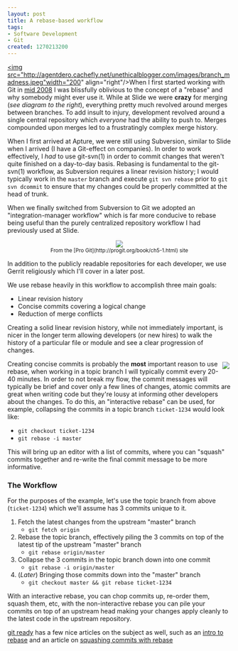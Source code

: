 ```yaml
--- 
layout: post
title: A rebase-based workflow
tags: 
- Software Development
- Git
created: 1270213200
---
```

<a href="http://agentdero.cachefly.net/unethicalblogger.com/images/branch_madness.jpeg" target="_blank"><img src="http://agentdero.cachefly.net/unethicalblogger.com/images/branch_madness.jpeg"width="200" align="right"/></a>When I first started working with Git in [mid 2008](http://unethicalblogger.com/posts/2008/07/experimenting_with_git_slide_part_13) I was blissfully oblivious to the concept of a "rebase" and why somebody might ever use it. While at Slide we were **crazy** for merging (*see diagram to the right*), everything pretty much revolved around merges between branches. To add insult to injury, development revolved around a single central repository which *everyone* had the ability to push to. Merges compounded upon merges led to a frustratingly complex merge history.

When I first arrived at Apture, we were still using Subversion, similar to Slide when I arrived (I have a Git-effect on companies). In order to work effectively, I *had* to use git-svn(1) in order to commit changes that weren't quite finished on a day-to-day basis. Rebasing is fundamental to the git-svn(1) workflow, as Subversion requires a linear revision history; I would typically work in the `master` branch and execute `git svn rebase` prior to `git svn dcommit` to ensure that my changes could be properly committed at the head of trunk.

When we finally switched from Subversion to Git we adopted an "integration-manager workflow" which is far more conducive to rebase being useful than the purely centralized repository workflow I had previously used at Slide.

<center><img src="http://agentdero.cachefly.net/unethicalblogger.com/images/integration_manager_workflow.png"/></center>
<center><small>From the [Pro Git](http://progit.org/book/ch5-1.html) site</small></center>

In addition to the publicly readable repositories for each developer, we use Gerrit religiously which I'll cover in a later post.

We use rebase heavily in this workflow to accomplish three main goals:

* Linear revision history
* Concise commits covering a logical change
* Reduction of merge conflicts

Creating a solid linear revision history, while not immediately important, is nicer in the longer term allowing developers (or new hires) to walk the history of a particular file or module and see a clear progression of changes. 

<img src="http://agentdero.cachefly.net/unethicalblogger.com/images/qgit_apture_graph.png" align="right" hspace="4" vspace="4"/>Creating concise commits is probably the **most** important reason to use rebase, when working in a topic branch I will typically commit every 20-40 minutes. In order to not break my flow, the commit messages will typically be brief and cover only a few lines of changes, atomic commits are great when writing code but they're lousy at informing other developers about the changes. To do this, an "interactive rebase" can be used, for example, collapsing the commits in a topic branch `ticket-1234` would look like:

* `git checkout ticket-1234`
* `git rebase -i master`

This will bring up an editor with a list of commits, where you can "squash" commits together and re-write the final commit message to be more informative.



### The Workflow

For the purposes of the example, let's use the topic branch from above (`ticket-1234`) which we'll assume has 3 commits unique to it.

1. Fetch the latest changes from the upstream "master" branch
   * `git fetch origin`
1. Rebase the topic branch, effectively piling the 3 commits on top of the latest tip of the upstream "master" branch
   * `git rebase origin/master`
1. Collapse the 3 commits in the topic branch down into one commit
   * `git rebase -i origin/master`
1. (*Later*) Bringing those commits down into the "master" branch
   * `git checkout master && git rebase ticket-1234`

With an interactive rebase, you can chop commits up, re-order them, squash them, etc, with the non-interactive rebase you can pile your commits on top of an upstream head making your changes apply cleanly to the latest code in the upstream repository.

[git ready](http://www.gitready.com/) has a few nice articles on the subject as well, such as an [intro to rebase](http://www.gitready.com/intermediate/2009/01/31/intro-to-rebase.html) and an article on [squashing commits with rebase](http://www.gitready.com/advanced/2009/02/10/squashing-commits-with-rebase.html)
